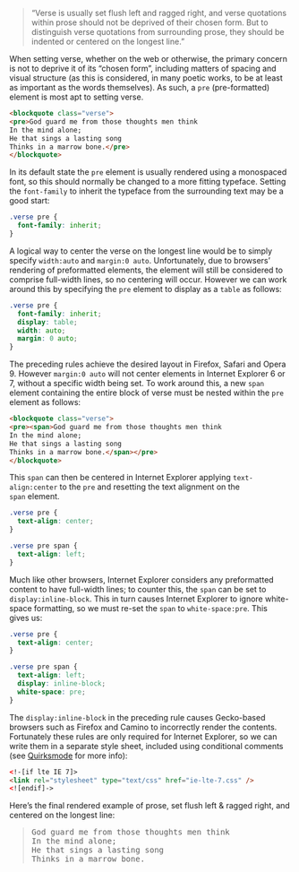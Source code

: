 <blockquote class='quote-from-book'>	<p><span class='ic'>“</span>Verse is usually set flush left and ragged right, and verse quotations within prose should not be deprived of their chosen form. But to distinguish verse quotations from surrounding prose, they should be indented or centered on the longest line.”</p>
 </blockquote>
<p>When setting verse, whether on the web or otherwise, the primary concern is not to deprive it of its “chosen form”, including matters of spacing and visual structure <span class='bracket'>(</span>as this is considered, in many poetic works, to be at least as important as the words themselves<span class='bracket'>)</span>. As such, a <code>pre</code> <span class='bracket'>(</span>pre-formatted<span class='bracket'>)</span> element is most apt to setting&nbsp;verse.</p>

```html
<blockquote class="verse">
<pre>God guard me from those thoughts men think
In the mind alone;
He that sings a lasting song
Thinks in a marrow bone.</pre>
</blockquote>
```

<p>In its default state the <code>pre</code> element is usually rendered using a monospaced font, so this should normally be changed to a more fitting typeface. Setting the <code>font-family</code> to inherit the typeface from the surrounding text may be a good&nbsp;start:</p>

```css
.verse pre {
  font-family: inherit;
}
```

<p>A logical way to center the verse on the longest line would be to simply specify <code>width:auto</code> and <code>margin:0 auto</code>. Unfortunately, due to browsers’ rendering of preformatted elements, the element will still be considered to comprise full-width lines, so no centering will occur. However we can work around this by specifying the <code>pre</code> element to display as a <code>table</code> as&nbsp;follows:</p>

```css
.verse pre {
  font-family: inherit;
  display: table;
  width: auto;
  margin: 0 auto;
}
```

<p>The preceding rules achieve the desired layout in Firefox, Safari and Opera 9. However <code>margin:0 auto</code> will not center elements in Internet Explorer 6&nbsp;or 7, without a specific width being set. To work around this, a new <code>span</code> element containing the entire block of verse must be nested within the <code>pre</code> element as&nbsp;follows:</p>

```html
<blockquote class="verse">
<pre><span>God guard me from those thoughts men think
In the mind alone;
He that sings a lasting song
Thinks in a marrow bone.</span></pre>
</blockquote>
```

<p>This <code>span</code> can then be centered in Internet Explorer applying  <code>text-align:center</code> to the <code>pre</code> and resetting the text alignment on the <code>span</code>&nbsp;element.</p>

```css
.verse pre {
  text-align: center;
}

.verse pre span {
  text-align: left;
}
```

<p>Much like other browsers, Internet Explorer considers any preformatted content to have full-width lines; to counter this, the <code>span</code> can be set to <code>display:inline-block</code>. This in turn causes Internet Explorer to ignore white-space formatting, so we must re-set the <code>span</code> to <code>white-space:pre</code>. This gives&nbsp;us:</p>

```css
.verse pre {
  text-align: center;
}

.verse pre span {
  text-align: left;
  display: inline-block;
  white-space: pre;
}
```

<p>The <code>display:inline-block</code> in the preceding rule causes Gecko-based browsers such as Firefox and Camino to incorrectly render the contents. Fortunately these rules are only required for Internet Explorer, so we can write them in a separate style sheet, included using conditional comments <span class='bracket'>(</span>see <a href="http://www.quirksmode.org/css/condcom.html" title="Quirksmode: &#013;Conditional comments">Quirksmode</a> for more&nbsp;info<span class='bracket'>)</span>:</p>

```html
<!-[if lte IE 7]>
<link rel="stylesheet" type="text/css" href="ie-lte-7.css" />
<![endif]->
```

<p>Here’s the final rendered example of prose, set flush left &#38; ragged right, and centered on the longest&nbsp;line:</p>

<div class="example"><blockquote class="ex2-3-4"><pre><span>God guard me from those thoughts men think
In the mind alone;
He that sings a lasting song
Thinks in a marrow bone.</span></pre></blockquote></div>

